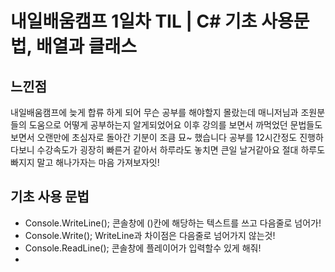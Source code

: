 # 내일배움캠프 1일차 TIL | C# 기초 사용문법, 배열과 클래스

## 느낀점
내일배움캠프에 늦게 합류 하게 되어 무슨 공부를 해야할지 몰랐는데 
매니저님과 조원분들의 도움으로 어떻게 공부하는지 알게되었어요
이후 강의를 보면서 까먹었던 문법들도 보면서 오랜만에 초심자로 돌아간 기분이 조큼 묘~ 했습니다
공부를 12시간정도 진행하다보니 수강속도가 굉장히 빠른거 같아서 하루라도 놓치면 큰일 날거같아요
절대 하루도 빠지지 말고 해나가자는 마음 가져보자잇!

## 기초 사용 문법
- Console.WriteLine();  콘솔창에 ()칸에 해당하는 텍스트를 쓰고 다음줄로 넘어가!
- Console.Write();      WriteLine과 차이점은 다음줄로 넘어가지 않는것!
- Console.ReadLine();   콘솔창에 플레이어가 입력할수 있게 해줘!
- 
